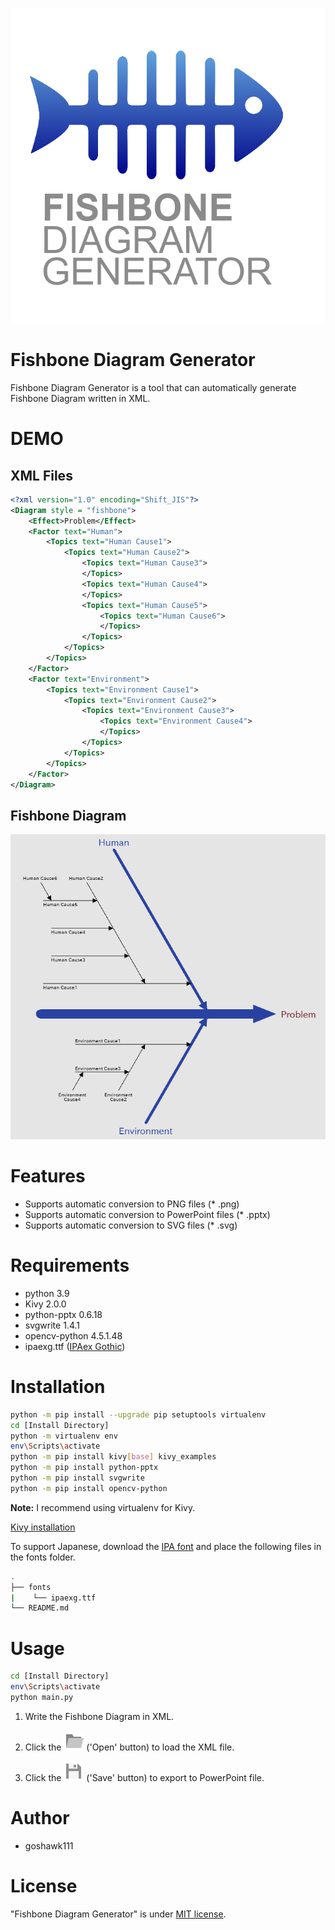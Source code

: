 ![Fishbone Diagram Generator](./images/logo.png)
# Fishbone Diagram Generator
 
Fishbone Diagram Generator is a tool that can automatically generate Fishbone Diagram written in XML.

# DEMO
## XML Files
```xml
<?xml version="1.0" encoding="Shift_JIS"?>
<Diagram style = "fishbone">
    <Effect>Problem</Effect>
    <Factor text="Human">
        <Topics text="Human Cause1">
            <Topics text="Human Cause2">
                <Topics text="Human Cause3">
                </Topics>
                <Topics text="Human Cause4">
                </Topics>
                <Topics text="Human Cause5">
                    <Topics text="Human Cause6">
                    </Topics>
                </Topics>
            </Topics>
        </Topics>
    </Factor>
    <Factor text="Environment">
        <Topics text="Environment Cause1">
            <Topics text="Environment Cause2">
                <Topics text="Environment Cause3">
                    <Topics text="Environment Cause4">
                    </Topics>
                </Topics>
            </Topics>
        </Topics>
    </Factor>
</Diagram>
```
## Fishbone Diagram
![Fishbone Diagram Sample](./images/sample.png)
 
# Features
* Supports automatic conversion to PNG files (* .png)
* Supports automatic conversion to PowerPoint files (* .pptx)
* Supports automatic conversion to SVG files (* .svg)

# Requirements
 
* python 3.9
* Kivy 2.0.0
* python-pptx 0.6.18
* svgwrite 1.4.1
* opencv-python 4.5.1.48
* ipaexg.ttf ([IPAex Gothic](https://moji.or.jp/ipafont/))

# Installation
 
```bash
python -m pip install --upgrade pip setuptools virtualenv
cd [Install Directory]
python -m virtualenv env
env\Scripts\activate
python -m pip install kivy[base] kivy_examples
python -m pip install python-pptx
python -m pip install svgwrite
python -m pip install opencv-python  
```
**Note:**  I recommend using virtualenv for Kivy.

[Kivy installation](https://kivy.org/doc/stable/gettingstarted/installation.html)

To support Japanese, download the [IPA font](https://moji.or.jp/ipafont/ipafontdownload/) and place the following files in the fonts folder.

```bash
.
├── fonts
|    └── ipaexg.ttf
└── README.md
```

# Usage

```bash
cd [Install Directory]
env\Scripts\activate
python main.py
```
1. Write the Fishbone Diagram in XML.

2. Click the ![open button](./images/open1.png) ('Open' button) to load the XML file.

3. Click the ![save button](./images/save1.png) ('Save' button) to export to PowerPoint file.


# Author
 
* goshawk111
 
# License
 
"Fishbone Diagram Generator" is under [MIT license](https://en.wikipedia.org/wiki/MIT_License).
 